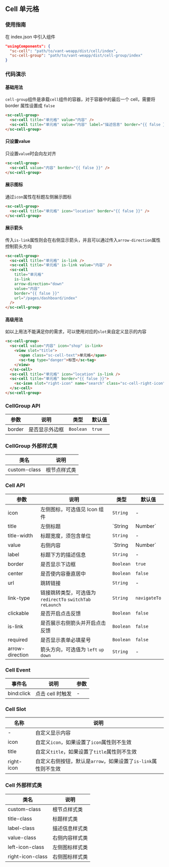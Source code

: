 ## Cell 单元格

### 使用指南

在 index.json 中引入组件
```json
"usingComponents": {
  "sc-cell": "path/to/vant-weapp/dist/cell/index",
  "sc-cell-group": "path/to/vant-weapp/dist/cell-group/index"
}
```

### 代码演示

#### 基础用法

`cell-group`组件是承载`cell`组件的容器，对于容器中的最后一个 cell，需要将 border 属性设置成 `false`

```html
<sc-cell-group>
  <sc-cell title="单元格" value="内容" />
  <sc-cell title="单元格" value="内容" label="描述信息" border="{{ false }}" />
</sc-cell-group>
```

#### 只设置value
只设置`value`时会向左对齐

```html
<sc-cell-group>
  <sc-cell value="内容" border="{{ false }}" />
</sc-cell-group>
```

#### 展示图标
通过`icon`属性在标题左侧展示图标

```html
<sc-cell-group>
  <sc-cell title="单元格" icon="location" border="{{ false }}" />
</sc-cell-group>
```


#### 展示箭头
传入`is-link`属性则会在右侧显示箭头，并且可以通过传入`arrow-direction`属性控制箭头方向

```html
<sc-cell-group>
  <sc-cell title="单元格" is-link />
  <sc-cell title="单元格" is-link value="内容" />
  <sc-cell
    title="单元格"
    is-link
    arrow-direction="down"
    value="内容"
    border="{{ false }}"
    url="/pages/dashboard/index"
  />
</sc-cell-group>
```

#### 高级用法
如以上用法不能满足你的需求，可以使用对应的`slot`来自定义显示的内容

```html
<sc-cell-group>
  <sc-cell value="内容" icon="shop" is-link>
    <view slot="title">
      <span class="sc-cell-text">单元格</span>
      <sc-tag type="danger">标签</sc-tag>
    </view>
  </sc-cell>
  <sc-cell title="单元格" icon="location" is-link />
  <sc-cell title="单元格" border="{{ false }}">
    <sc-icon slot="right-icon" name="search" class="sc-cell-right-icon" />
  </sc-cell>
</sc-cell-group>
```

### CellGroup API

| 参数 | 说明 | 类型 | 默认值 |
|------|------|------|-------|
| border | 是否显示外边框 | `Boolean` | `true` |

### CellGroup 外部样式类

| 类名 | 说明 |
|------|------|
| custom-class | 根节点样式类 |

### Cell API

| 参数 | 说明 | 类型 | 默认值 |
|------|------|------|-------|
| icon | 左侧图标，可选值见 Icon 组件 | `String` | - |
| title | 左侧标题 | `String | Number` | - |
| title-width | 标题宽度，须包含单位 | `String` | - |
| value | 右侧内容 | `String | Number` | - |
| label | 标题下方的描述信息 | `String` | - |
| border | 是否显示下边框 | `Boolean` | `true` |
| center | 是否使内容垂直居中 | `Boolean` | `false` |
| url | 跳转链接 | `String` | - |
| link-type | 链接跳转类型，可选值为 `redirectTo` `switchTab` `reLaunch` | `String` | `navigateTo` |
| clickable | 是否开启点击反馈 | `Boolean` | `false` |
| is-link | 是否展示右侧箭头并开启点击反馈 | `Boolean` | `false` |
| required | 是否显示表单必填星号 | `Boolean` | `false` |
| arrow-direction | 箭头方向，可选值为 `left` `up` `down` | `String` | - |

### Cell Event

| 事件名 | 说明 | 参数 |
|------|------|------|
| bind:click | 点击 cell 时触发 | - |

### Cell Slot

| 名称 | 说明 |
|------|------|
| - | 自定义显示内容 |
| icon | 自定义`icon`，如果设置了`icon`属性则不生效 |
| title | 自定义`title`，如果设置了`title`属性则不生效 |
| right-icon | 自定义右侧按钮，默认是`arrow`，如果设置了`is-link`属性则不生效 |

### Cell 外部样式类

| 类名 | 说明 |
|------|------|
| custom-class | 根节点样式类 |
| title-class | 标题样式类 |
| label-class | 描述信息样式类 |
| value-class | 右侧内容样式类 |
| left-icon-class | 左侧图标样式类 |
| right-icon-class | 右侧图标样式类 |

